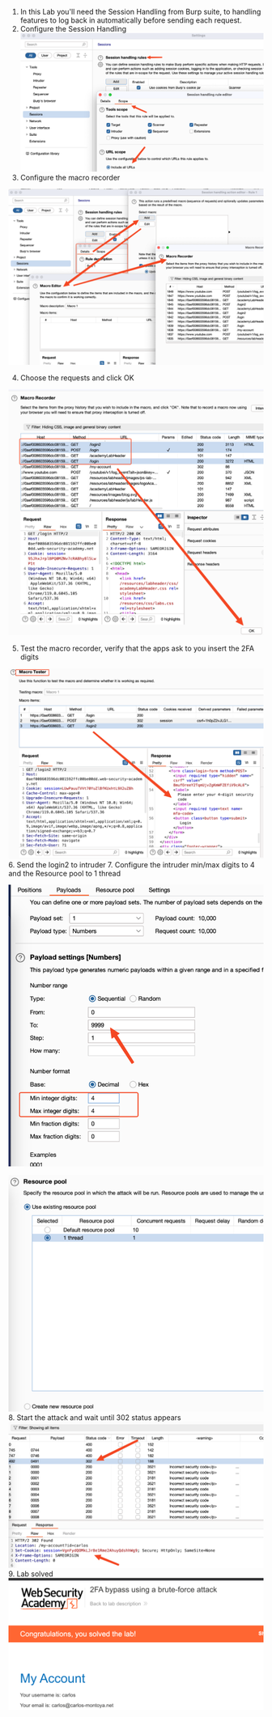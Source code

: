 
1. In this Lab you'll need the Session Handling from Burp suite, to handling features to log back in automatically before sending each request.
2. Configure the Session Handling
![](/static/img/Pasted_image_20231107112426.png)
3. Configure the macro recorder

![](/static/img/Pasted_image_20231107112700.png)

4. Choose the requests and click OK

![](/static/img/Pasted_image_20231107112833.png)

5. Test the macro recorder, verify that the apps ask to you insert the 2FA digits

![](/static/img/Pasted_image_20231107112958.png)
6. Send the login2 to intruder
7. Configure the intruder min/max digits to 4 and the Resource pool to 1 thread

![](/static/img/Pasted_image_20231107113353.png)

![](/static/img/Pasted_image_20231107113422.png)
8. Start the attack and wait until 302 status appears
![](/static/img/Pasted_image_20231107114510.png)
9. Lab solved
![](/static/img/Pasted_image_20231107114543.png)


